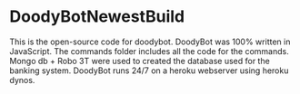 # DoodyBotNewestBuild
This is the open-source code for doodybot.
DoodyBot was 100% written in JavaScript.
The commands folder includes all the code for the commands.
Mongo db + Robo 3T were used to created the database used for the banking system.
DoodyBot runs 24/7 on a heroku webserver using heroku dynos.
